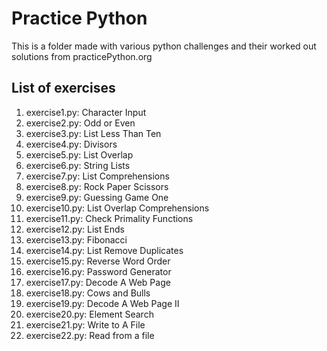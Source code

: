 # Practice Python
This is a folder made with various python challenges
and their worked out solutions from practicePython.org

## List of exercises

1)    exercise1.py:     Character Input
2)    exercise2.py:     Odd or Even
3)    exercise3.py:     List Less Than Ten
4)    exercise4.py:     Divisors
5)    exercise5.py:     List Overlap
6)    exercise6.py:     String Lists
7)    exercise7.py:     List Comprehensions
8)    exercise8.py:     Rock Paper Scissors
9)    exercise9.py:     Guessing Game One
10)   exercise10.py:    List Overlap Comprehensions
11)   exercise11.py:    Check Primality Functions
12)   exercise12.py:    List Ends
13)   exercise13.py:    Fibonacci
14)   exercise14.py:    List Remove Duplicates
15)   exercise15.py:    Reverse Word Order
16)   exercise16.py:    Password Generator
17)   exercise17.py:    Decode A Web Page
18)   exercise18.py:    Cows and Bulls
19)   exercise19.py:    Decode A Web Page II
20)   exercise20.py:    Element Search
21)   exercise21.py:    Write to A File
22)   exercise22.py:    Read from a file
